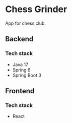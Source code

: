 # Chess Grinder
App for chess club.

## Backend

### Tech stack
- Java 17
- Spring 6
- Spring Boot 3

## Frontend

### Tech stack
- React
